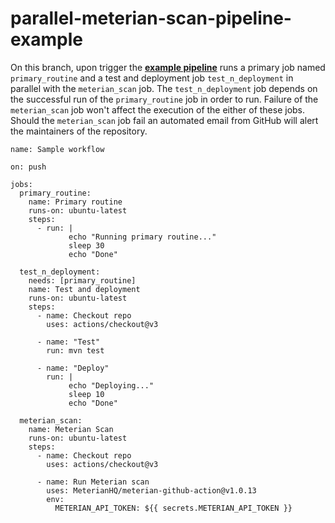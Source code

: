 # parallel-meterian-scan-pipeline-example

On this branch, upon trigger the [**example pipeline**](.github/workflows/main.yaml) runs a primary job named `primary_routine` and a test and deployment job `test_n_deployment` in parallel with the `meterian_scan` job.
The `test_n_deployment` job depends on the successful run of the `primary_routine` job in order to run.
Failure of the `meterian_scan` job won't affect the execution of the either of these jobs.
Should the `meterian_scan` job fail an automated email from GitHub will alert the maintainers of the repository.

```
name: Sample workflow

on: push

jobs:
  primary_routine:
    name: Primary routine
    runs-on: ubuntu-latest
    steps:
      - run: |
             echo "Running primary routine..."
             sleep 30
             echo "Done"

  test_n_deployment:
    needs: [primary_routine]
    name: Test and deployment
    runs-on: ubuntu-latest
    steps:
      - name: Checkout repo
        uses: actions/checkout@v3
 
      - name: "Test"
        run: mvn test

      - name: "Deploy"
        run: |
             echo "Deploying..."
             sleep 10
             echo "Done"             
  
  meterian_scan:
    name: Meterian Scan
    runs-on: ubuntu-latest
    steps:
      - name: Checkout repo
        uses: actions/checkout@v3

      - name: Run Meterian scan
        uses: MeterianHQ/meterian-github-action@v1.0.13
        env:
          METERIAN_API_TOKEN: ${{ secrets.METERIAN_API_TOKEN }}
```
